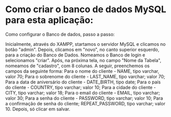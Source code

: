 # Como criar o banco de dados MySQL para esta aplicação:

Como configurar o  Banco de dados, passo a passo:

Inicialmente, através do XAMPP, startamos o servidor MySQL e clicamos no botão "admin".
Depois, clicamos em "novo", no canto superior esquerdo, para a criação do Banco de Dados. Nomeamos o Banco de login e selecionamos "criar". 
Após, na próxima tela, no campo "Nome da Tabela", nomeamos de "cadastro", com 8 colunas.
A seguir, preenchemos os campos da seguinte forma:
Para o nome do cliente - NAME, tipo varchar, valor 70;
Para o sobrenome do cliente - LAST_NAME, tipo varchar; valor 70;
Para a data de aniversário do cliente - DATE_BIRTH, tipo date;
Para o país do cliente - COUNTRY, tipo varchar; valor 10;
Para a cidade do cliente - CITY, tipo varchar; valor 18;
Para o email do cliente - EMAIL, tipo varchar; valor 30;
Para a senha do cliente - PASSWORD, tipo varchar; valor 10;
Para a confirmação de senha do cliente; REPEAT_PASSWORD, tipo varchar; valor 10.
Depois, só clicar em salvar.
